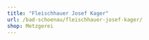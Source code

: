 ```yaml
---
title: "Fleischhauer Josef Kager"
url: /bad-schoenau/fleischhauer-josef-kager/
shop: Metzgerei
---
```


